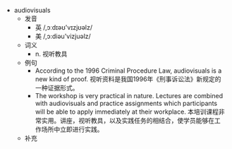- audiovisuals
  - 发音
    - 英 /,ɔːdɪəʊ'vɪzjʊəlz/
    - 美 /,ɔ:diəu'vizjuəlz/
  - 词义
    - n. 视听教具
  - 例句
    - According to the 1996 Criminal Procedure Law, audiovisuals is a new kind of proof. 视听资料是我国1996年《刑事诉讼法》新规定的一种证据形式。
    - The workshop is very practical in nature. Lectures are combined with audiovisuals and practice assignments which participants will be able to apply immediately at their workplace. 本培训课程非常实用。讲座，视听教具，以及实践任务的相结合，使学员能够在工作场所中立即进行实践。
  - 补充